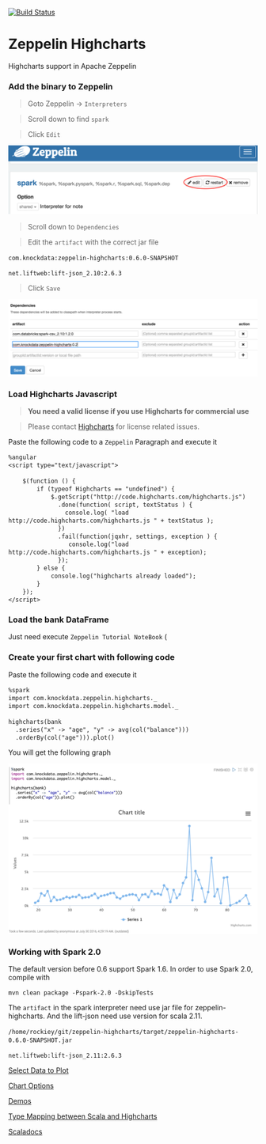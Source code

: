 [![Build Status](https://travis-ci.org/knockdata/zeppelin-highcharts.svg?branch=master)](https://travis-ci.org/knockdata/zeppelin-highcharts)

# Zeppelin Highcharts

Highcharts support in Apache Zeppelin


### Add the binary to Zeppelin

> Goto Zeppelin -> `Interpreters`

> Scroll down to find `spark`

> Click `Edit`

![zeppelin-spark-interpreter-edit](docs/zeppelin-spark-interpreter-edit.png)

> Scroll down to `Dependencies`

> Edit the `artifact` with the correct jar file

`com.knockdata:zeppelin-highcharts:0.6.0-SNAPSHOT`

`net.liftweb:lift-json_2.10:2.6.3`

> Click `Save`

![zeppelin-spark-interpreter-edit](docs/zeppelin-spark-interpreter-add-artifact.png)

### Load Highcharts Javascript

> **You need a valid license if you use Highcharts for commercial use**

> Please contact [Highcharts](https://shop.highsoft.com/) for license related issues.

Paste the following code to a `Zeppelin` Paragraph and execute it

	%angular
	<script type="text/javascript">

		$(function () {
		    if (typeof Highcharts == "undefined") {
				$.getScript("http://code.highcharts.com/highcharts.js")
				  .done(function( script, textStatus ) {
				    console.log( "load http://code.highcharts.com/highcharts.js " + textStatus );
				  })
				  .fail(function(jqxhr, settings, exception ) {
				     console.log("load http://code.highcharts.com/highcharts.js " + exception);
				  });
			} else {
			    console.log("highcharts already loaded");
			}
		});
	</script>

### Load the bank DataFrame

Just need execute `Zeppelin Tutorial NoteBook`
(
### Create your first chart with following code

Paste the following code and execute it

	%spark
	import com.knockdata.zeppelin.highcharts._
	import com.knockdata.zeppelin.highcharts.model._

	highcharts(bank
	  .series("x" -> "age", "y" -> avg(col("balance")))
	  .orderBy(col("age"))).plot()

You will get the following graph

![zeppelin-spark-basic-line-chart](docs/zeppelin-spark-basic-line-chart.png)

### Working with Spark 2.0

The default version before 0.6 support Spark 1.6. In order to use Spark 2.0, compile with 

    mvn clean package -Pspark-2.0 -DskipTests


The `artifact` in the spark interpreter need use jar file for zeppelin-highcharts. And the lift-json need use version for scala 2.11.

`/home/rockiey/git/zeppelin-highcharts/target/zeppelin-highcharts-0.6.0-SNAPSHOT.jar`

`net.liftweb:lift-json_2.11:2.6.3`

[Select Data to Plot](docs/SelectDataToPlot.md)

[Chart Options](docs/ChartOptions.md)

[Demos](docs/demos.md)

[Type Mapping between Scala and Highcharts](docs/TypeMapping.md)

[Scaladocs](https://knockdata.github.io/zeppelin-highcharts/docs/scaladocs)
